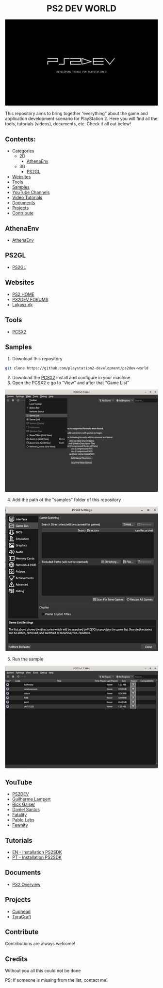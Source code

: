 <h1 align="center">PS2 DEV WORLD</h1>

<div align="center">
  <img src="assets/images/ps2dev.png" alt="ps2dev logo">
</div>

This repository aims to bring together “everything” about the game and application development scenario for PlayStation 2. Here you will find all the tools, tutorials (videos), documents, etc. Check it all out below!

## Contents:

- Categories
    - 2D
      - [AthenaEnv](#athenaenv)
    - 3D
      - [PS2GL](#ps2gl)
- [Websites](#websites)
- [Tools](#tools)
- [Samples](#samples)
- [YouTube Channels](#youtube)
- [Video Tutorials](#tutorials)
- [Documents](#documents)
- [Projects](#projects)
- [Contribute](#contribute)

## AthenaEnv

- [AthenaEnv](https://github.com/DanielSant0s/AthenaEnv)

## PS2GL

- [PS2GL](https://github.com/ps2dev/ps2gl)

## Websites

- [PS2 HOME](https://www.ps2-home.com)
- [PS2DEV FORUMS](https://forums.ps2dev.org)
- [Lukasz.dk](http://www.ps2dev.com)

## Tools

- [PCSX2](https://pcsx2.net)

## Samples

1. Download this repository
  ```sh
  git clone https://github.com/playstation2-development/ps2dev-world
  ```
2. Download the [PCSX2](https://pcsx2.net) install and configure in your machine
3. Open the PCSX2 e go to "View" and after that "Game List"

<div align="center">
  <img src="assets/images/samples-1.png" alt="ps2dev logo">
</div>

4. Add the path of the "samples" folder of this repository

<div align="center">
  <img src="assets/images/samples-2.png" alt="ps2dev logo">
</div>

5. Run the sample

<div align="center">
  <img src="assets/images/samples-3.png" alt="ps2dev logo">
</div>

## YouTube
- [PS2DEV](https://youtube.com/@ps2dev)
- [Guilherme Lampert](https://www.youtube.com/@GuilhermeLampert)
- [Rick Gaiser](https://www.youtube.com/@RickGaiser)
- [Daniel Santos](https://www.youtube.com/@DanielSantosDev)
- [Fatality](https://www.youtube.com/channel/UCCjF3u3eh3NRYOiMdTT7bcQ)
- [Pablo Labs](https://www.youtube.com/@PabloLabs36)
- [Fewnity](https://www.youtube.com/@Fewnity)

## Tutorials
- [EN - Installation PS2SDK](https://www.youtube.com/watch?v=bsXaR_nWPFY&list=PLeIaNbfDd3faJ6HsjfZfyLgsZLSMcxaUt)
- [PT - Installation PS2SDK](https://www.youtube.com/watch?v=wEVsYnqjOLA&list=PLeIaNbfDd3fYj3fwXQNdg3kCrcYmJIS_A)

## Documents

- [PS2 Overview](https://psi-rockin.github.io/ps2tek)

## Projects

- [Cuphead](https://www.youtube.com/@EclipseBladeStudio)
- [TyraCraft](https://www.youtube.com/@TyraCraft)

## Contribute

Contributions are always welcome!

## Credits

Without you all this could not be done

PS: If someone is missing from the list, contact me!